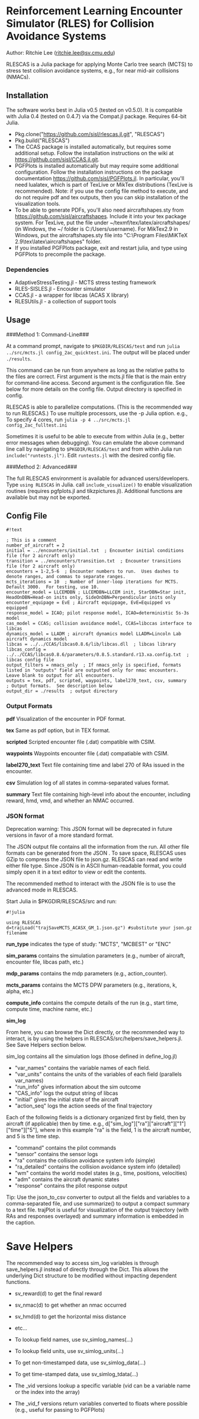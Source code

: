 # Reinforcement Learning Encounter Simulator (RLES) for Collision Avoidance Systems #
Author: Ritchie Lee (ritchie.lee@sv.cmu.edu)

RLESCAS is a Julia package for applying Monte Carlo tree search (MCTS) to stress test collision avoidance systems, e.g., for near mid-air collisions (NMACs).

## Installation ##

The software works best in Julia v0.5 (tested on v0.5.0).  It is compatible with Julia 0.4 (tested on 0.4.7) via the Compat.jl package.  Requires 64-bit Julia.

* Pkg.clone("https://github.com/sisl/rlescas.jl.git", "RLESCAS")
* Pkg.build("RLESCAS")
* The CCAS package is installed automatically, but requires some additional setup.  Follow the installation instructions on the wiki at https://github.com/sisl/CCAS.jl.git.
* PGFPlots is installed automatically but may require some additional configuration.  Follow the installation instructions on the package documentation https://github.com/sisl/PGFPlots.jl.  In particular, you'll need lualatex, which is part of TexLive or MikTex distributions (TexLive is recommended).  Note: if you use the config file method to execute, and do not require pdf and tex outputs, then you can skip installation of the visualization tools.
* To be able to generate PDFs, you'll also need aircraftshapes.sty from https://github.com/sisl/aircraftshapes. Include it into your tex package system.  For TexLive, put the file under ~/texmf/tex/latex/aircraftshapes/ (in Windows, the ~/ folder is C:/Users/username).  For MikTex2.9 in Windows, put the aircraftshapes.sty file into "C:\Program Files\MiKTeX 2.9\tex\latex\aircraftshapes" folder. 
* If you installed PGFPlots package, exit and restart julia, and type using PGFPlots to precompile the package.

### Dependencies ###

* AdaptiveStressTesting.jl - MCTS stress testing framework 
* RLES-SISLES.jl - Encounter simulator
* CCAS.jl - a wrapper for libcas (ACAS X library)
* RLESUtils.jl - a collection of support tools

## Usage ##

###Method 1: Command-Line###

At a command prompt, navigate to ``$PKGDIR/RLESCAS/test`` and run ``julia ../src/mcts.jl config_2ac_quicktest.ini``.  The output will be placed under ``./results``.

This command can be run from anywhere as long as the relative paths to the files are correct.  First argument is the mcts.jl file that is the main entry for command-line access.  Second argument is the configuration file.  See below for more details on the config file.  Output directory is specified in config.

RLESCAS is able to parallelize computations.  (This is the recommended way to run RLESCAS.) To use multiple processors, use the -p Julia option.  e.g., To specify 4 cores, run ``julia -p 4 ../src/mcts.jl config_2ac_fulltest.ini``

Sometimes it is useful to be able to execute from within Julia (e.g., better error messages when debugging).  You can emulate the above command line call by navigating to ``$PKGDIR/RLESCAS/test`` and from within Julia run ``include("runtests.jl")``.  Edit ``runtests.jl`` with the desired config file.

###Method 2: Advanced###

The full RLESCAS environment is available for advanced users/developers.  Type ``using RLESCAS`` in Julia.  call ``include_visualize()`` to enable visualization routines (requires pgfplots.jl and tikzpictures.jl).  Additional functions are available but may not be exported.

## Config File ##

```
#!text

; This is a comment
number_of_aircraft = 2  
initial = ../encounters/initial.txt  ; Encounter initial conditions file (for 2 aircraft only)
transition = ../encounters/transition.txt  ; Encounter transitions file (for 2 aircraft only)
encounters = 1-2,5-6  ; Encounter numbers to run.  Uses dashes to denote ranges, and commas to separate ranges.
mcts_iterations = 10  ; Number of inner-loop iterations for MCTS.  Default 3000.  For testing, use 10.
encounter_model = LLCEMDBN ; LLCEMDBN=LLCEM init, StarDBN=Star init, HeadOnDBN=Head-on inits only, SideOnDBN=Perpendicular inits only 
encounter_equipage = EvE ; Aircraft equippage, EvE=Equipped vs equipped 
response_model = ICAO; pilot response model, ICAO=deterministic 5s-3s model
cas_model = CCAS; collision avoidance model, CCAS=libccas interface to libcas
dynamics_model = LLADM ; aircraft dynamics model LLADM=Lincoln Lab aircraft dynamics model
libcas = ../../CCAS/libcas0.8.6/lib/libcas.dll  ; libcas library
libcas_config = ../../CCAS/libcas0.8.6/parameters/0.8.5.standard.r13.xa.config.txt  ; libcas config file
output_filters = nmacs_only  ; If nmacs_only is specified, formats listed in "outputs" field are outputted only for nmac encounters.  Leave blank to output for all encounters.
outputs = tex, pdf, scripted, waypoints, label270_text, csv, summary  ; Output formats.  See description below
output_dir = ./results  ; output directory
```

### Output Formats ###

**pdf**  Visualization of the encounter in PDF format.

**tex**  Same as pdf option, but in TEX format.

**scripted**  Scripted encounter file (.dat) compatible with CSIM.

**waypoints**  Waypoints encounter file (.dat) compatiable with CSIM.

**label270_text** Text file containing time and label 270 of RAs issued in the encounter.

**csv**  Simulation log of all states in comma-separated values format.

**summary**  Text file containing high-level info about the encounter, including reward, hmd, vmd, and whether an NMAC occurred.

### JSON format ###

Deprecation warning: This JSON format will be deprecated in future versions in favor of a more standard format.

The JSON output file contains all the information from the run.  All other file formats can be generated from the JSON .  To save space, RLESCAS uses GZip to compress the JSON file to json.gz.  RLESCAS can read and write either file type.     Since JSON is in ASCII human-readable format, you could simply open it in a text editor to view or edit the contents.

The recommended method to interact with the JSON file is to use the advanced mode in RLESCAS.

Start Julia in $PKGDIR/RLESCAS/src and run:

```
#!julia

using RLESCAS
d=trajLoad("trajSaveMCTS_ACASX_GM_1.json.gz") #substitute your json.gz filename

```

**run_type** indicates the type of study: "MCTS", "MCBEST" or "ENC"

**sim_params** contains the simulation parameters (e.g., number of aircraft, encounter file, libcas path, etc.)

**mdp_params** contains the mdp parameters (e.g., action_counter). 

**mcts_params** contains the MCTS DPW parameters (e.g., iterations, k, alpha, etc.)

**compute_info** contains the compute details of the run (e.g., start time, compute time, machine name, etc.)

**sim_log**

From here, you can browse the Dict directly, or the recommended way to interact, is by using the helpers in RLESCAS/src/helpers/save_helpers.jl.  See Save Helpers section below.

sim_log contains all the simulation logs (those defined in define_log.jl)

* "var_names" contains the variable names of each field.
* "var_units" contains the units of the variables of each field (parallels var_names)
* "run_info" gives information about the sim outcome
* "CAS_info" logs the output string of libcas
* "initial" gives the initial state of the aircraft
* "action_seq" logs the action seeds of the final trajectory

Each of the following fields is a dictionary organized first by field, then by aircraft (if applicable) then by time.  e.g., d["sim_log"]["ra"]["aircraft"]["1"]["time"]["5"], where in this example "ra" is the field, 1 is the aircraft number, and 5 is the time step.

* "command" contains the pilot commands
* "sensor" contains the sensor logs
* "ra" contains the collision avoidance system info (simple)
* "ra_detailed" contains the collision avoidance system info (detailed)
* "wm" contains the world model states (e.g., time, positions, velocities)
* "adm" contains the aircraft dynamic states
* "response" contains the pilot response output

Tip: Use the json_to_csv converter to output all the fields and variables to a comma-separated file, and use summarize() to output a compact summary to a text file.  trajPlot is useful for visualization of the output trajectory (with RAs and responses overlayed) and summary information is embedded in the caption.

# Save Helpers #

The recommended way to access sim_log variables is through save_helpers.jl instead of directly through the Dict.  This allows the underlying Dict structure to be modified without impacting dependent functions.

* sv_reward(d) to get the final reward
* sv_nmac(d) to get whether an nmac occurred
* sv_hmd(d) to get the horizontal miss distance
* etc...

* To lookup field names, use sv_simlog_names(...)
* To lookup field units, use sv_simlog_units(...)
* To get non-timestamped data, use sv_simlog_data(...)
* To get time-stamped data, use sv_simlog_tdata(...)
* The _vid versions lookup a specific variable (vid can be a variable name or the index into the array)
* The _vid_f versions return variables converted to floats where possible (e.g., useful for passing to PGFPlots)
